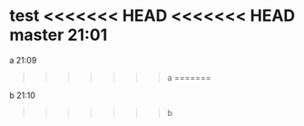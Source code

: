 test
<<<<<<< HEAD
<<<<<<< HEAD
master 21:01
=======

a 21:09
>>>>>>> a
=======


b 21:10
>>>>>>> b

